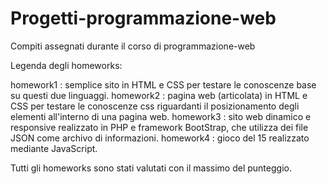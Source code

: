 # Progetti-programmazione-web
Compiti assegnati durante il corso di programmazione-web

Legenda degli homeworks:

homework1 : semplice sito in HTML e CSS per testare le conoscenze base su questi due linguaggi.
homework2 : pagina web (articolata) in HTML e CSS per testare le conoscenze css riguardanti il posizionamento degli elementi all'interno di una pagina web.
homework3 : sito web dinamico e responsive realizzato in PHP e framework BootStrap, che utilizza dei file JSON come archivo di informazioni. 
homework4 : gioco del 15 realizzato mediante JavaScript.

Tutti gli homeworks sono stati valutati con il massimo del punteggio.
